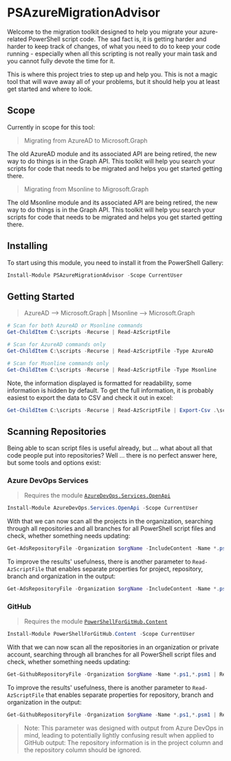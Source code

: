 ﻿# PSAzureMigrationAdvisor

Welcome to the migration toolkit designed to help you migrate your azure-related PowerShell script code.
The sad fact is, it is getting harder and harder to keep track of changes, of what you need to do to keep your code running - especially when all this scripting is not really your main task and you cannot fully devote the time for it.

This is where this project tries to step up and help you.
This is not a magic tool that will wave away all of your problems, but it should help you at least get started and where to look.

## Scope

Currently in scope for this tool:

> Migrating from AzureAD to Microsoft.Graph

The old AzureAD module and its associated API are being retired, the new way to do things is in the Graph API.
This toolkit will help you search your scripts for code that needs to be migrated and helps you get started getting there.

> Migrating from Msonline to Migrosoft.Graph

The old Msonline module and its associated API are being retired, the new way to do things is in the Graph API.
This toolkit will help you search your scripts for code that needs to be migrated and helps you get started getting there.

## Installing

To start using this module, you need to install it from the PowerShell Gallery:

```powershell
Install-Module PSAzureMigrationAdvisor -Scope CurrentUser
```

## Getting Started

> AzureAD --> Microsoft.Graph | Msonline --> Microsoft.Graph

```powershell
# Scan for both AzureAD or Msonline commands
Get-ChildItem C:\scripts -Recurse | Read-AzScriptFile

# Scan for AzureAD commands only
Get-ChildItem C:\scripts -Recurse | Read-AzScriptFile -Type AzureAD

# Scan for Msonline commands only
Get-ChildItem C:\scripts -Recurse | Read-AzScriptFile -Type Msonline
```

Note, the information displayed is formatted for readability, some information is hidden by default.
To get the full information, it is probably easiest to export the data to CSV and check it out in excel:

```powershell
Get-ChildItem C:\scripts -Recurse | Read-AzScriptFile | Export-Csv .\scriptreport.csv
```

## Scanning Repositories

Being able to scan script files is useful already, but ... what about all that code people put into repositories?
Well ... there is no perfect answer here, but some tools and options exist:

### Azure DevOps Services

> Requires the module [`AzureDevOps.Services.OpenApi`](https://github.com/FriedrichWeinmann/AzureDevOps.Services.OpenApi)

```powershell
Install-Module AzureDevOps.Services.OpenApi -Scope CurrentUser
```

With that we can now scan all the projects in the organization, searching through all repositories and all branches for all PowerShell script files and check, whether something needs updating:

```powershell
Get-AdsRepositoryFile -Organization $orgName -IncludeContent -Name *.ps1,*.psm1 | Read-AzScriptFile | Export-Csv .\scriptreport.csv
```

To improve the results' usefulness, there is another parameter to `Read-AzScriptFile` that enables separate properties for project, repository, branch and organization in the output:

```powershell
Get-AdsRepositoryFile -Organization $orgName -IncludeContent -Name *.ps1,*.psm1 | Read-AzScriptFile -ExpandDevOps | Export-Csv .\scriptreport.csv
```

### GitHub

> Requires the module [`PowerShellForGitHub.Content`](https://github.com/FriedrichWeinmann/PowerShellForGitHub.Content)

```powershell
Install-Module PowerShellForGitHub.Content -Scope CurrentUser
```

With that we can now scan all the repositories in an organization or private account, searching through all branches for all PowerShell script files and check, whether something needs updating:

```powershell
Get-GithubRepositoryFile -Organization $orgName -Name *.ps1,*.psm1 | Read-AzScriptFile | Export-Csv .\scriptreport.csv
```

To improve the results' usefulness, there is another parameter to `Read-AzScriptFile` that enables separate properties for repository, branch and organization in the output:

```powershell
Get-GithubRepositoryFile -Organization $orgName -Name *.ps1,*.psm1 | Read-AzScriptFile -ExpandDevOps | Export-Csv .\scriptreport.csv
```

> Note: This parameter was designed with output from Azure DevOps in mind, leading to potentially lightly confusing result when applied to GitHub output: The repository information is in the project column and the repository column should be ignored.
